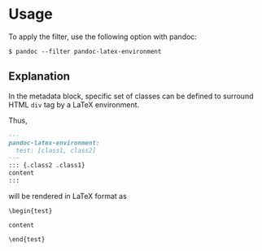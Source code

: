 # Usage

To apply the filter, use the following option with pandoc:

~~~shell
$ pandoc --filter pandoc-latex-environment
~~~

## Explanation

In the metadata block, specific set of classes can be defined to surround
HTML `div` tag by a LaTeX environment.

Thus,

~~~markdown
---
pandoc-latex-environment:
  test: [class1, class2]
---
::: {.class2 .class1}
content
:::
~~~

will be rendered in LaTeX format as

~~~
\begin{test}

content

\end{test}
~~~

